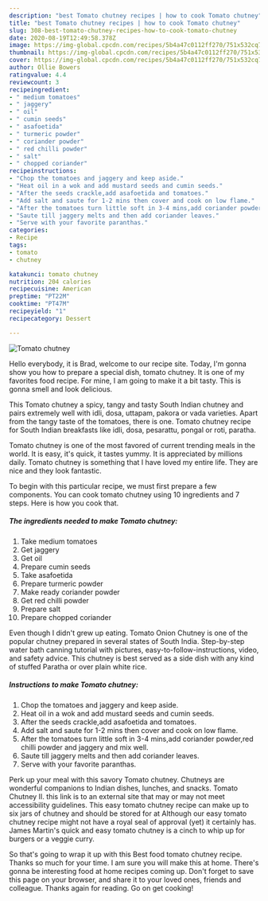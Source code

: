 ```yaml
---
description: "best Tomato chutney recipes | how to cook Tomato chutney"
title: "best Tomato chutney recipes | how to cook Tomato chutney"
slug: 308-best-tomato-chutney-recipes-how-to-cook-tomato-chutney
date: 2020-08-19T12:49:58.378Z
image: https://img-global.cpcdn.com/recipes/5b4a47c0112ff270/751x532cq70/tomato-chutney-recipe-main-photo.jpg
thumbnail: https://img-global.cpcdn.com/recipes/5b4a47c0112ff270/751x532cq70/tomato-chutney-recipe-main-photo.jpg
cover: https://img-global.cpcdn.com/recipes/5b4a47c0112ff270/751x532cq70/tomato-chutney-recipe-main-photo.jpg
author: Ollie Bowers
ratingvalue: 4.4
reviewcount: 3
recipeingredient:
- " medium tomatoes"
- " jaggery"
- " oil"
- " cumin seeds"
- " asafoetida"
- " turmeric powder"
- " coriander powder"
- " red chilli powder"
- " salt"
- " chopped coriander"
recipeinstructions:
- "Chop the tomatoes and jaggery and keep aside."
- "Heat oil in a wok and add mustard seeds and cumin seeds."
- "After the seeds crackle,add asafoetida and tomatoes."
- "Add salt and saute for 1-2 mins then cover and cook on low flame."
- "After the tomatoes turn little soft in 3-4 mins,add coriander powder,red chilli powder and jaggery and mix well."
- "Saute till jaggery melts and then add coriander leaves."
- "Serve with your favorite paranthas."
categories:
- Recipe
tags:
- tomato
- chutney

katakunci: tomato chutney 
nutrition: 204 calories
recipecuisine: American
preptime: "PT22M"
cooktime: "PT47M"
recipeyield: "1"
recipecategory: Dessert

---
```



![Tomato chutney](https://img-global.cpcdn.com/recipes/5b4a47c0112ff270/751x532cq70/tomato-chutney-recipe-main-photo.jpg)

Hello everybody, it is Brad, welcome to our recipe site. Today, I'm gonna show you how to prepare a special dish, tomato chutney. It is one of my favorites food recipe. For mine, I am going to make it a bit tasty. This is gonna smell and look delicious.

This Tomato chutney a spicy, tangy and tasty South Indian chutney and pairs extremely well with idli, dosa, uttapam, pakora or vada varieties. Apart from the tangy taste of the tomatoes, there is one. Tomato chutney recipe for South Indian breakfasts like idli, dosa, pesarattu, pongal or roti, paratha.

Tomato chutney is one of the most favored of current trending meals in the world. It is easy, it's quick, it tastes yummy. It is appreciated by millions daily. Tomato chutney is something that I have loved my entire life. They are nice and they look fantastic.


To begin with this particular recipe, we must first prepare a few components. You can cook tomato chutney using 10 ingredients and 7 steps. Here is how you cook that.

<!--inarticleads1-->

##### The ingredients needed to make Tomato chutney:

1. Take  medium tomatoes
1. Get  jaggery
1. Get  oil
1. Prepare  cumin seeds
1. Take  asafoetida
1. Prepare  turmeric powder
1. Make ready  coriander powder
1. Get  red chilli powder
1. Prepare  salt
1. Prepare  chopped coriander


Even though I didn&#39;t grew up eating. Tomato Onion Chutney is one of the popular chutney prepared in several states of South India. Step-by-step water bath canning tutorial with pictures, easy-to-follow-instructions, video, and safety advice. This chutney is best served as a side dish with any kind of stuffed Paratha or over plain white rice. 

<!--inarticleads2-->

##### Instructions to make Tomato chutney:

1. Chop the tomatoes and jaggery and keep aside.
1. Heat oil in a wok and add mustard seeds and cumin seeds.
1. After the seeds crackle,add asafoetida and tomatoes.
1. Add salt and saute for 1-2 mins then cover and cook on low flame.
1. After the tomatoes turn little soft in 3-4 mins,add coriander powder,red chilli powder and jaggery and mix well.
1. Saute till jaggery melts and then add coriander leaves.
1. Serve with your favorite paranthas.


Perk up your meal with this savory Tomato chutney. Chutneys are wonderful companions to Indian dishes, lunches, and snacks. Tomato Chutney II. this link is to an external site that may or may not meet accessibility guidelines. This easy tomato chutney recipe can make up to six jars of chutney and should be stored for at Although our easy tomato chutney recipe might not have a royal seal of approval (yet) it certainly has. James Martin&#39;s quick and easy tomato chutney is a cinch to whip up for burgers or a veggie curry. 

So that's going to wrap it up with this Best food tomato chutney recipe. Thanks so much for your time. I am sure you will make this at home. There's gonna be interesting food at home recipes coming up. Don't forget to save this page on your browser, and share it to your loved ones, friends and colleague. Thanks again for reading. Go on get cooking!
